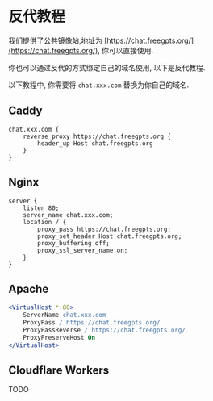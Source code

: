 # 反代教程

我们提供了公共镜像站,地址为 [https://chat.freegpts.org/](https://chat.freegpts.org/), 你可以直接使用.

你也可以通过反代的方式绑定自己的域名使用, 以下是反代教程.

以下教程中, 你需要将 `chat.xxx.com` 替换为你自己的域名.

## Caddy

```caddyfile
chat.xxx.com {
	reverse_proxy https://chat.freegpts.org {
		header_up Host chat.freegpts.org
	}
}
```

## Nginx

```nginx
server {
    listen 80;
    server_name chat.xxx.com;
    location / {
        proxy_pass https://chat.freegpts.org;
        proxy_set_header Host chat.freegpts.org;
        proxy_buffering off;
        proxy_ssl_server_name on;
    }
}
```

## Apache

```apache
<VirtualHost *:80>
    ServerName chat.xxx.com
    ProxyPass / https://chat.freegpts.org/
    ProxyPassReverse / https://chat.freegpts.org/
    ProxyPreserveHost On
</VirtualHost>
```

## Cloudflare Workers

TODO